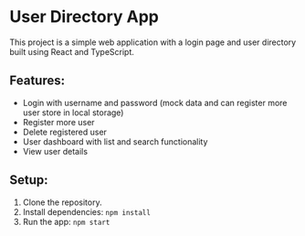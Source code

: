 # User Directory App

This project is a simple web application with a login page and user directory built using React and TypeScript.

## Features:
- Login with username and password (mock data and can register more user store in local storage)
- Register more user
- Delete registered user
- User dashboard with list and search functionality
- View user details

## Setup:
1. Clone the repository.
2. Install dependencies: `npm install`
3. Run the app: `npm start`
